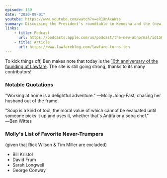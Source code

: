 ```yaml
---
episode: 159
date: "2020-09-01"
youtube: https://www.youtube.com/watch?v=eR1XnAxWWzs
summary: Discussing the President's roundtable in Kenosha and the (new) New Abnormal podcast
links:
    - title: Podcast
      url: https://podcasts.apple.com/us/podcast/the-new-abnormal/id1508202790
    - title: Article
      url: https://www.lawfareblog.com/lawfare-turns-ten
---
```

To kick things off, Ben makes note that today is the [10th anniversary of the founding of Lawfare](https://www.lawfareblog.com/lawfare-turns-ten). The site is still going strong, thanks to its many contributors!

### Notable Quotations

"Working at home is a delightful adventure." ―Molly Jong-Fast, chasing her husband out of the frame.

"Soup is a kind of tool, the moral value of which cannot be evaluated until someone picks it up and uses it, whether that's Antifa or a soba chef." ―Ben Wittes

### Molly's List of Favorite Never-Trumpers

(given that Rick Wilson & Tim Miller are excluded)

- Bill Kristol
- David Frum
- Sarah Longwell
- George Conway
